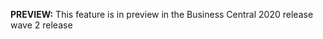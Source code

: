 <Token> **PREVIEW:** This feature is in preview in the Business Central 2020 release wave 2 release</Token>